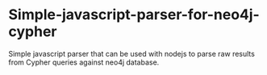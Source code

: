 # Simple-javascript-parser-for-neo4j-cypher
Simple javascript parser that can be used with nodejs to parse raw results from Cypher queries against neo4j database.

